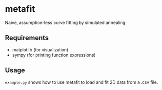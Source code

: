 # metafit
Naive, assumption-less curve fitting by simulated annealing

## Requirements
* matplotlib (for visualization)
* sympy (for printing function expressions)

## Usage
`example.py` shows how to use metafit to load and fit 2D data from a .csv file.
